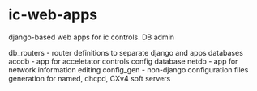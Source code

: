 # ic-web-apps
django-based web apps for ic controls. DB admin

db_routers - router definitions to separate django and apps databases
accdb - app for acceletator controls config database
netdb - app for network information editing
config_gen -  non-django configuration files generation for named, dhcpd, CXv4 soft servers
